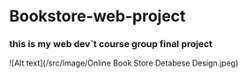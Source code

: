 # Bookstore-web-project
### this is my web dev`t course group final project 

![Alt text](/src/Image/Online Book Store Detabese  Design.jpeg)